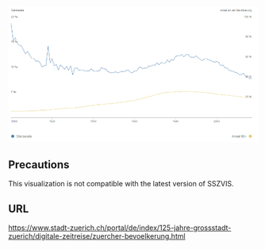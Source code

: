 ![visualization](fallback.png)

## Precautions
This visualization is not compatible with the latest version of SSZVIS.

## URL
https://www.stadt-zuerich.ch/portal/de/index/125-jahre-grossstadt-zuerich/digitale-zeitreise/zuercher-bevoelkerung.html
